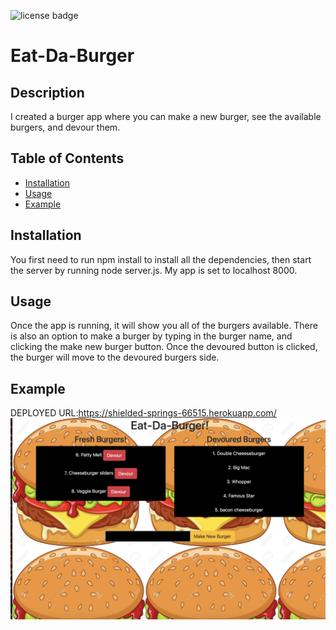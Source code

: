 
![license badge](https://img.shields.io/badge/license--blue)
  # Eat-Da-Burger
  ## Description 
  I created a burger app where you can make a new burger, see the available burgers, and devour them. 
  ## Table of Contents 
  * [Installation](#installation) 
  * [Usage](#usage) 
  * [Example](#example)
  ## Installation
  You first need to run npm install to install all the dependencies, then start the server by running node server.js. My app is set to localhost 8000.
  ## Usage 
  Once the app is running, it will show you all of the burgers available. There is also an option to make a burger by typing in the burger name, and clicking the make new burger button. Once the devoured button is clicked, the burger will move to the devoured burgers side.
  ## Example 
  DEPLOYED URL:https://shielded-springs-66515.herokuapp.com/
  ![burgers](public/assets/img/burgers.png)
   
  